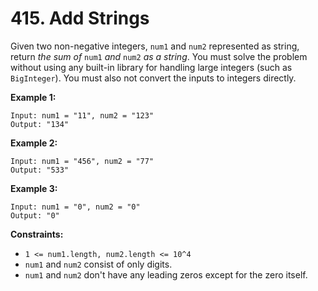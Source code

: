 # 415. Add Strings
Given two non-negative integers, `num1` and `num2` represented as string, return *the sum of* `num1` *and* `num2` *as a string*. You must solve the problem without using any built-in library for handling large integers (such as `BigInteger`). You must also not convert the inputs to integers directly.

**Example 1:**
```
Input: num1 = "11", num2 = "123"
Output: "134"
```

**Example 2:**
```
Input: num1 = "456", num2 = "77"
Output: "533"
```

**Example 3:**
```
Input: num1 = "0", num2 = "0"
Output: "0"
```

**Constraints:**
- `1 <= num1.length, num2.length <= 10^4`
- `num1` and `num2` consist of only digits.
- `num1` and `num2` don't have any leading zeros except for the zero itself.
